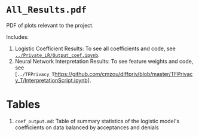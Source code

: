 # `All_Results.pdf`

PDF of plots relevant to the project. 

Includes:

1. Logistic Coefficient Results: To see all coefficients and code, see [`../Private_LR/Output_coef.ipynb`](https://github.com/cmzou/diffpriv/blob/master/Private_LR/Output_coef.ipynb).
2. Neural Network Interpretation Results: To see feature weights and code, see [`../TFPrivacy_T`https://github.com/cmzou/diffpriv/blob/master/TFPrivacy_T/InterpretationScript.ipynb].

# Tables

1. `coef_output.md`: Table of summary statistics of the logistic model's coefficients on data balanced by acceptances and denials
